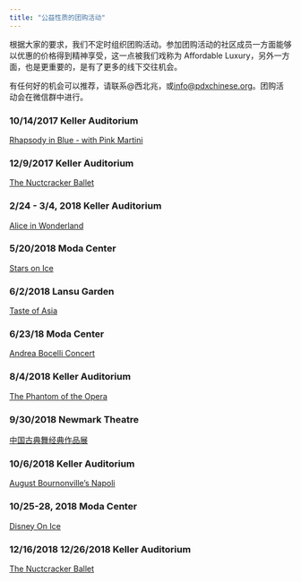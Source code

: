```yaml
---
title: "公益性质的团购活动"
---
```


根据大家的要求，我们不定时组织团购活动。参加团购活动的社区成员一方面能够以优惠的价格得到精神享受，这一点被我们戏称为 Affordable Luxury，另外一方面，也是更重要的，是有了更多的线下交往机会。

有任何好的机会可以推荐，请联系@西北兆，或[info@pdxchinese.org](mailto:info@pdxchinese.org)。团购活动会在微信群中进行。

### 10/14/2017 Keller Auditorium

[Rhapsody in Blue - with Pink Martini](https://www.obt.org/1718-season/rhapsody-in-blue-pink-martini/)

### 12/9/2017 Keller Auditorium

[The Nuctcracker Ballet](https://www.obt.org/1718-season/nutcracker/)

### 2/24 - 3/4, 2018 Keller Auditorium

[Alice in Wonderland](https://www.obt.org/1718-season/alice-in-wonderland)

### 5/20/2018 Moda Center

[Stars on Ice](http://rosequarter.com/event/stars-on-ice/)

### 6/2/2018 Lansu Garden

[Taste of Asia](https://lansugarden.org/things-to-do/events/taste-of-asia)

### 6/23/18 Moda Center

[Andrea Bocelli Concert](http://rosequarter.com/event/andrea-bocelli/)

### 8/4/2018 Keller Auditorium

[The Phantom of the Opera](https://portland.broadway.com/shows/phantom-opera/)

### 9/30/2018 Newmark Theatre

[中国古典舞经典作品展](http://portlandchinesetimes.com/dance-in-china/)

### 10/6/2018 Keller Auditorium

[August Bournonville’s Napoli](https://www.obt.org/18-19-season/napoli/)

### 10/25-28, 2018 Moda Center

[Disney On Ice](https://www.disneyonice.com/ticket-info/Dare-to-Dream/112108?gclid=Cj0KCQjw3ebdBRC1ARIsAD8U0V4xOFHyMS-tFHgK7QNFC3oZIaJAD-CmDv2AIMtGJt4F1XEoMukxJzQaAko3EALw_wcB)

### 12/16/2018 12/26/2018 Keller Auditorium

[The Nuctcracker Ballet](https://www.obt.org/18-19-season/nutcracker/)
